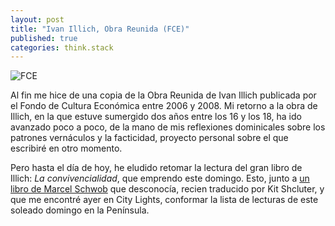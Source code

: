 ```yaml
---
layout: post
title: "Ivan Illich, Obra Reunida (FCE)"
published: true
categories: think.stack
---
```


![FCE](https://www.fondodeculturaeconomica.com/portadas/FEP/8000/FM8333.jpg)

Al fin me hice de una copia de la Obra Reunida de Ivan Illich publicada por el Fondo de Cultura Económica entre 2006 y 2008. Mi retorno a la obra de Illich, en la que estuve sumergido dos años entre los 16 y los 18, ha ido avanzado poco a poco, de la mano de mis reflexiones dominicales sobre los patrones vernáculos y la facticidad, proyecto personal sobre el que escribiré en otro momento.

Pero hasta el día de hoy, he eludido retomar la lectura del gran libro de Illich: *La convivencialidad*, que emprendo este domingo. Esto, junto a [un libro de Marcel Schwob](http://wakefieldpress.com/schwob_king.html) que desconocía, recien traducido por Kit Shcluter, y que me encontré ayer en City Lights, conformar la lista de lecturas de este soleado domingo en la Península.

